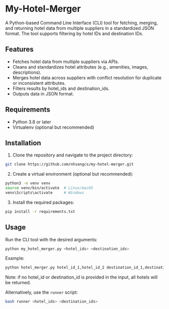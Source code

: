 # My-Hotel-Merger
A Python-based Command Line Interface (CLI) tool for fetching, merging, and returning hotel data from multiple suppliers in a standardized JSON format. The tool supports filtering by hotel IDs and destination IDs.

## Features
- Fetches hotel data from multiple suppliers via APIs.
- Cleans and standardizes hotel attributes (e.g., amenities, images, descriptions).
- Merges hotel data across suppliers with conflict resolution for duplicate or inconsistent attributes.
- Filters results by hotel_ids and destination_ids.
- Outputs data in JSON format.

## Requirements
- Python 3.8 or later
- Virtualenv (optional but recommended)

## Installation
1. Clone the repository and navigate to the project directory:
```bash
git clone https://github.com/nhsangcs/my-hotel-merger.git
```

2. Create a virtual environment (optional but recommended):
```bash
python3 -m venv venv
source venv/bin/activate  # Linux/macOS
venv\Scripts\activate     # Windows
```

3. Install the required packages:
```bash
pip install -r requirements.txt
```

## Usage
Run the CLI tool with the desired arguments:
```bash
python my_hotel_merger.py <hotel_ids> <destination_ids>
```

Example:
```bash
python hotel_merger.py hotel_id_1,hotel_id_2 destination_id_1,destination_id_2
```

Note: if no hotel_id or destination_id is provided in the input, all hotels will be returned.

Alternatively, use the `runner` script:
```bash
bash runner <hotel_ids> <destination_ids>
```


